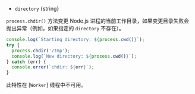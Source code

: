 <!-- YAML
added: v0.1.17
-->

* `directory` {string}

`process.chdir()` 方法变更 Node.js 进程的当前工作目录，如果变更目录失败会抛出异常（例如，如果指定的 `directory` 不存在）。

```js
console.log(`Starting directory: ${process.cwd()}`);
try {
  process.chdir('/tmp');
  console.log(`New directory: ${process.cwd()}`);
} catch (err) {
  console.error(`chdir: ${err}`);
}
```

此特性在 [`Worker`] 线程中不可用。

